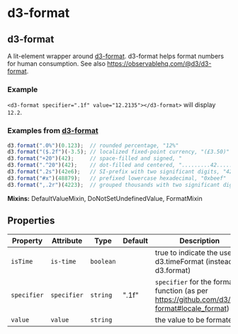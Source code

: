 # d3-format

## d3-format

  A lit-element wrapper around [d3-format](https://github.com/d3/d3-format).
  d3-format helps format numbers for human consumption. See also https://observablehq.com/@d3/d3-format.

### Example
`<d3-format specifier=".1f" value="12.2135"></d3-format>` will display `12.2`.

### Examples from [d3-format](https://github.com/d3/d3-format)
```js
d3.format(".0%")(0.123);  // rounded percentage, "12%"
d3.format("($.2f")(-3.5); // localized fixed-point currency, "(£3.50)"
d3.format("+20")(42);     // space-filled and signed, "                 +42"
d3.format(".^20")(42);    // dot-filled and centered, ".........42........."
d3.format(".2s")(42e6);   // SI-prefix with two significant digits, "42M"
d3.format("#x")(48879);   // prefixed lowercase hexadecimal, "0xbeef"
d3.format(",.2r")(4223);  // grouped thousands with two significant digits, "4,200"
```

**Mixins:** DefaultValueMixin, DoNotSetUndefinedValue, FormatMixin

## Properties

| Property    | Attribute   | Type      | Default | Description                                      |
|-------------|-------------|-----------|---------|--------------------------------------------------|
| `isTime`    | `is-time`   | `boolean` |         | true to indicate the use of d3.timeFormat (instead of d3.format) |
| `specifier` | `specifier` | `string`  | ".1f"   | `specifier` for the format function (as per https://github.com/d3/d3-format#locale_format) |
| `value`     | `value`     | `string`  |         | the value to be formated                         |
